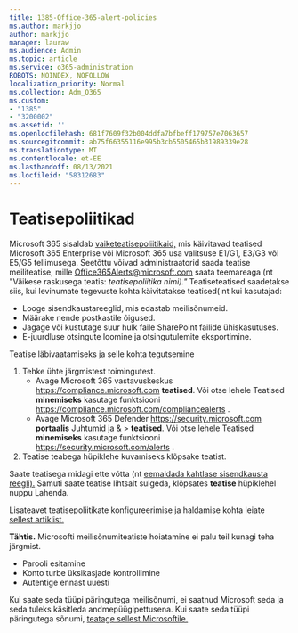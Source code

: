 ```yaml
---
title: 1385-Office-365-alert-policies
ms.author: markjjo
author: markjjo
manager: lauraw
ms.audience: Admin
ms.topic: article
ms.service: o365-administration
ROBOTS: NOINDEX, NOFOLLOW
localization_priority: Normal
ms.collection: Adm_O365
ms.custom:
- "1385"
- "3200002"
ms.assetid: ''
ms.openlocfilehash: 681f7609f32b004ddfa7bfbeff179757e7063657
ms.sourcegitcommit: ab75f66355116e995b3cb5505465b31989339e28
ms.translationtype: MT
ms.contentlocale: et-EE
ms.lasthandoff: 08/13/2021
ms.locfileid: "58312683"
---
```

# <a name="alert-policies"></a>Teatisepoliitikad

Microsoft 365 sisaldab [vaiketeatisepoliitikaid,](https://docs.microsoft.com/microsoft-365/compliance/alert-policies#default-alert-policies) mis käivitavad teatised Microsoft 365 Enterprise või Microsoft 365 usa valitsuse E1/G1, E3/G3 või E5/G5 tellimusega. Seetõttu võivad administraatorid saada teatise meiliteatise, mille Office365Alerts@microsoft.com saata teemareaga (nt "Väikese raskusega teatis: *teatisepoliitika nimi)."* Teatiseteatised saadetakse siis, kui levinumate tegevuste kohta käivitatakse teatised( nt kui kasutajad:

- Looge sisendkaustareeglid, mis edastab meilisõnumeid.
- Määrake nende postkastile õigused.
- Jagage või kustutage suur hulk faile SharePoint failide ühiskasutuses.
- E-juurdluse otsingute loomine ja otsingutulemite eksportimine.

Teatise läbivaatamiseks ja selle kohta tegutsemine

1. Tehke ühte järgmistest toimingutest.
   - Avage Microsoft 365 vastavuskeskus <https://compliance.microsoft.com> **teatised**. Või otse lehele Teatised **minemiseks** kasutage funktsiooni <https://compliance.microsoft.com/compliancealerts> .
   - Avage Microsoft 365 Defender <https://security.microsoft.com> **portaalis** Juhtumid ja & \> **teatised**. Või otse lehele Teatised **minemiseks** kasutage funktsiooni <https://security.microsoft.com/alerts> .
2. Teatise teabega hüpiklehe kuvamiseks klõpsake teatist.

Saate teatisega midagi ette võtta (nt [eemaldada kahtlase sisendkausta reegli).](https://docs.microsoft.com/microsoft-365/security/office-365-security/responding-to-a-compromised-email-account) Samuti saate teatise lihtsalt sulgeda, klõpsates **teatise** hüpiklehel nuppu Lahenda.

Lisateavet teatisepoliitikate konfigureerimise ja haldamise kohta leiate [sellest artiklist.](https://docs.microsoft.com/microsoft-365/compliance/alert-policies)

**Tähtis.** Microsofti meilisõnumiteatiste hoiatamine ei palu teil kunagi teha järgmist.

- Parooli esitamine
- Konto turbe üksikasjade kontrollimine
- Autentige ennast uuesti

Kui saate seda tüüpi päringutega meilisõnumi, ei saatnud Microsoft seda ja seda tuleks käsitleda andmepüügipettusena. Kui saate seda tüüpi päringutega sõnumi, [teatage sellest Microsoftile.](https://docs.microsoft.com/microsoft-365/security/office-365-security/report-junk-email-messages-to-microsoft)

